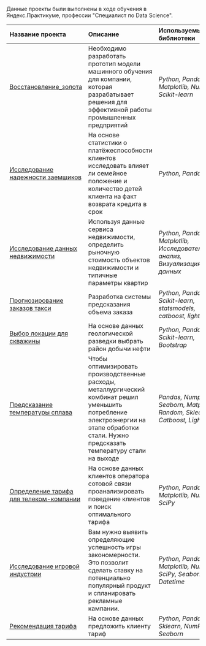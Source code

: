 Данные проекты были выполнены в ходе обучения в Яндекс.Практикуме, профессии "Специалист по Data Science".

| Название проекта | Описание | Используемые библиотеки | 
| :---------------------- | :---------------------- | :---------------------- |
| [Восстановление_золота](https://github.com/Zazeg/yandex_practicum/tree/main/Восстановление%20золота) | Необходимо разработать прототип модели машинного обучения для компании, которая разрабатывает решения для эффективной работы промышленных предприятий| *Python, Pandas, Matplotlib, NumPy, Scikit-learn* |
| [Исследование надежности заемщиков](https://github.com/Zazeg/yandex_practicum/tree/main/Исследование%20надёжности%20заёмщиков) | На основе статистики о платёжеспособности клиентов исследовать влияет ли семейное положение и количество детей клиента на факт возврата кредита в срок | *Python, Pandas* |
| [Исследование данных недвижимости](https://github.com/Zazeg/yandex_practicum/tree/main/Исследование%20объявлений%20о%20продаже%20квартир) | Используя данные сервиса недвижимости, определить рыночную стоимость объектов недвижимости и типичные параметры квартир | *Python, Pandas, Matplotlib, Исследовательский анализ, Визуализация данных* |
| [Прогнозирование заказов такси](https://github.com/Zazeg/yandex_practicum/tree/main/Прогнозирование%20заказов) | Разработка системы предсказания объема заказа | *Python, Pandas, Scikit-learn, statsmodels, catboost, lightgbm* |
| [Выбор локации для скважины](https://github.com/Zazeg/yandex_practicum/tree/main/Выбор%20локации%20для%20скважины) | На основе данных геологической разведки выбрать район добычи нефти | *Python, Pandas, Scikit-learn, Bootstrap* |
| [Предсказание температуры сплава](https://github.com/Zazeg/yandex_practicum/tree/main/Предсказание%20температуры%20сплава) | Чтобы оптимизировать производственные расходы, металлургический комбинат решил уменьшить потребление электроэнергии на этапе обработки стали. Нужно предсказать температуру стали на выходе | *Pandas, Numpy, Seaborn, Matplotlib, Random, Sklearn, Catboost, Lightgbm* |
| [Определение тарифа для телеком-компании](https://github.com/Zazeg/yandex_practicum/tree/main/Определение%20тарифа%20для%20телеком%20компании) | На основе данных клиентов оператора сотовой связи проанализировать поведение клиентов и поиск оптимального тарифа | *Python, Pandas, Matplotlib, NumPy, SciPy* |
| [Исследование игровой индустрии](https://github.com/Zazeg/yandex_practicum/tree/main/Исследование%20игровой%20индустрии) | Вам нужно выявить определяющие успешность игры закономерности. Это позволит сделать ставку на потенциально популярный продукт и спланировать рекламные кампании. | *Python, Pandas, Matplotlib, NumPy, SciPy, Seaborn, Datetime* |
| [Рекомендация тарифа](https://github.com/Zazeg/yandex_practicum/tree/main/Рекомендация%20тарифов) | На основе данных предложить клиенту тариф | *Python, Pandas, Sklearn, NumPy, Seaborn* |
